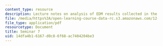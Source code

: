 ```yaml
---
content_type: resource
description: Lecture notes on analysis of EDM results collected in the previous week.
file: /media/https%3A/open-learning-course-data-rc.s3.amazonaws.com/12-s56-gps-where-are-you-fall-2008/14dfa4b16167d0c86f68ac7404204be3_12s56_sem07.pdf
file_type: application/pdf
resourcetype: Document
title: Seminar 7
uid: 14dfa4b1-6167-d0c8-6f68-ac7404204be3
---
```

